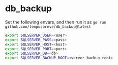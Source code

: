 # db_backup

Set the following envars, and then run it as `go run
github.com/tempusbreve/db_backup@latest`

```sh
export SQLSERVER_USER=<user>
export SQLSERVER_PASS=<pass>
export SQLSERVER_HOST=<host>
export SQLSERVER_PORT=<port>
export SQLSERVER_DB=<db>
export SQLSERVER_BACKUP_ROOT=<server backup root>
```
